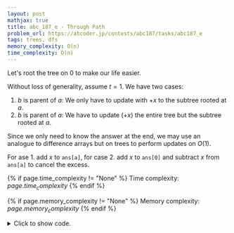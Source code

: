 ```yaml
---
layout: post
mathjax: true
title: abc_187_e - Through Path
problem_url: https://atcoder.jp/contests/abc187/tasks/abc187_e
tags: trees, dfs
memory_complexity: O(n)
time_complexity: O(n)
---
```


Let's root the tree on $0$ to make our life easier.

Without loss of generality, assume $t = 1$. We have two cases:

1. $b$ is parent of $a$: We only have to update with $+x$ to the subtree
rooted at $a$.
2. $b$ is parent of $a$: We have to update ($+x$) the entire tree but the
subtree rooted at $a$.

Since we only need to know the answer at the end, we may use an analogue to
difference arrays but on trees to perform updates on $O(1)$.

For ase $1.$ add $x$ to `ans[a]`, for case $2.$ add $x$ to `ans[0]` and
subtract $x$ from `ans[a]` to cancel the excess.


{% if page.time_complexity != "None" %}
Time complexity: ${{ page.time_complexity }}$
{% endif %}

{% if page.memory_complexity != "None" %}
Memory complexity: ${{ page.memory_complexity }}$
{% endif %}

<details>
<summary>
<p style="display:inline">Click to show code.</p>
</summary>
```cpp
{% raw %}
using namespace std;
using ll = long long;
using ii = pair<int, int>;
using vi = vector<int>;
int const NMAX = 2e5 + 11;
int a[NMAX], b[NMAX], depth[NMAX];
ll ans[NMAX];
vi g[NMAX];
void precompute_depth(int u, int p)
{
    for (auto v : g[u])
    {
        if (v == p)
            continue;
        depth[v] = depth[u] + 1;
        precompute_depth(v, u);
    }
}
void solve(int u, int p)
{
    for (auto v : g[u])
    {
        if (v == p)
            continue;
        ans[v] += ans[u];
        solve(v, u);
    }
}
int main(void)
{
    ios::sync_with_stdio(false), cin.tie(NULL);
    int n;
    cin >> n;
    vi a(n), b(n);
    for (int i = 0; i < n - 1; ++i)
    {
        cin >> a[i] >> b[i], a[i]--, b[i]--;
        g[a[i]].push_back(b[i]);
        g[b[i]].push_back(a[i]);
    }
    precompute_depth(0, 0);
    int q;
    cin >> q;
    while (q--)
    {
        int t, e, x;
        cin >> t >> e >> x, e--;
        if (t == 1)
        {
            if (depth[a[e]] > depth[b[e]])
                ans[a[e]] += x;
            else
            {
                ans[0] += x;
                ans[b[e]] -= x;
            }
        }
        else
        {
            if (depth[b[e]] > depth[a[e]])
                ans[b[e]] += x;
            else
            {
                ans[0] += x;
                ans[a[e]] -= x;
            }
        }
    }
    solve(0, 0);
    for (int u = 0; u < n; ++u)
        cout << ans[u] << endl;
    return 0;
}

{% endraw %}
```
</details>

